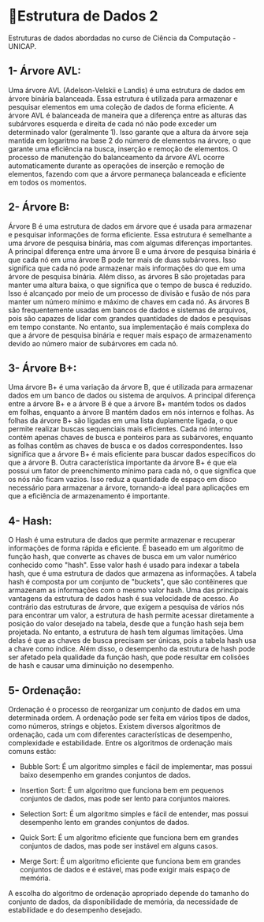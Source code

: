 # 🔖Estrutura de Dados 2
Estruturas de dados abordadas no curso de Ciência da Computação - UNICAP.

## 1- Árvore AVL:
 Uma árvore AVL (Adelson-Velskii e Landis) é uma estrutura de dados em árvore binária balanceada. Essa estrutura é utilizada para armazenar e pesquisar elementos em uma coleção de dados de forma eficiente.
A árvore AVL é balanceada de maneira que a diferença entre as alturas das subárvores esquerda e direita de cada nó não pode exceder um determinado valor (geralmente 1). Isso garante que a altura da árvore seja mantida em logaritmo na base 2 do número de elementos na árvore, o que garante uma eficiência na busca, inserção e remoção de elementos.
O processo de manutenção do balanceamento da árvore AVL ocorre automaticamente durante as operações de inserção e remoção de elementos, fazendo com que a árvore permaneça balanceada e eficiente em todos os momentos.

## 2- Árvore B:
Árvore B é uma estrutura de dados em árvore que é usada para armazenar e pesquisar informações de forma eficiente. Essa estrutura é semelhante a uma árvore de pesquisa binária, mas com algumas diferenças importantes.
A principal diferença entre uma árvore B e uma árvore de pesquisa binária é que cada nó em uma árvore B pode ter mais de duas subárvores. Isso significa que cada nó pode armazenar mais informações do que em uma árvore de pesquisa binária.
Além disso, as árvores B são projetadas para manter uma altura baixa, o que significa que o tempo de busca é reduzido. Isso é alcançado por meio de um processo de divisão e fusão de nós para manter um número mínimo e máximo de chaves em cada nó.
As árvores B são frequentemente usadas em bancos de dados e sistemas de arquivos, pois são capazes de lidar com grandes quantidades de dados e pesquisas em tempo constante. No entanto, sua implementação é mais complexa do que a árvore de pesquisa binária e requer mais espaço de armazenamento devido ao número maior de subárvores em cada nó.

## 3- Árvore B+:
Uma árvore B+ é uma variação da árvore B, que é utilizada para armazenar dados em um banco de dados ou sistema de arquivos. A principal diferença entre a árvore B+ e a árvore B é que a árvore B+ mantém todos os dados em folhas, enquanto a árvore B mantém dados em nós internos e folhas.
As folhas da árvore B+ são ligadas em uma lista duplamente ligada, o que permite realizar buscas sequenciais mais eficientes. Cada nó interno contém apenas chaves de busca e ponteiros para as subárvores, enquanto as folhas contêm as chaves de busca e os dados correspondentes. Isso significa que a árvore B+ é mais eficiente para buscar dados específicos do que a árvore B.
Outra característica importante da árvore B+ é que ela possui um fator de preenchimento mínimo para cada nó, o que significa que os nós não ficam vazios. Isso reduz a quantidade de espaço em disco necessário para armazenar a árvore, tornando-a ideal para aplicações em que a eficiência de armazenamento é importante.

## 4- Hash:
O Hash é uma estrutura de dados que permite armazenar e recuperar informações de forma rápida e eficiente. É baseado em um algoritmo de função hash, que converte as chaves de busca em um valor numérico conhecido como "hash".
Esse valor hash é usado para indexar a tabela hash, que é uma estrutura de dados que armazena as informações. A tabela hash é composta por um conjunto de "buckets", que são contêineres que armazenam as informações com o mesmo valor hash.
Uma das principais vantagens da estrutura de dados hash é sua velocidade de acesso. Ao contrário das estruturas de árvore, que exigem a pesquisa de vários nós para encontrar um valor, a estrutura de hash permite acessar diretamente a posição do valor desejado na tabela, desde que a função hash seja bem projetada.
No entanto, a estrutura de hash tem algumas limitações. Uma delas é que as chaves de busca precisam ser únicas, pois a tabela hash usa a chave como índice. Além disso, o desempenho da estrutura de hash pode ser afetado pela qualidade da função hash, que pode resultar em colisões de hash e causar uma diminuição no desempenho.

## 5- Ordenação:
Ordenação é o processo de reorganizar um conjunto de dados em uma determinada ordem. A ordenação pode ser feita em vários tipos de dados, como números, strings e objetos.
Existem diversos algoritmos de ordenação, cada um com diferentes características de desempenho, complexidade e estabilidade. Entre os algoritmos de ordenação mais comuns estão:

- Bubble Sort: É um algoritmo simples e fácil de implementar, mas possui baixo desempenho em grandes conjuntos de dados.

- Insertion Sort: É um algoritmo que funciona bem em pequenos conjuntos de dados, mas pode ser lento para conjuntos maiores.

- Selection Sort: É um algoritmo simples e fácil de entender, mas possui desempenho lento em grandes conjuntos de dados.

- Quick Sort: É um algoritmo eficiente que funciona bem em grandes conjuntos de dados, mas pode ser instável em alguns casos.

- Merge Sort: É um algoritmo eficiente que funciona bem em grandes conjuntos de dados e é estável, mas pode exigir mais espaço de memória.

A escolha do algoritmo de ordenação apropriado depende do tamanho do conjunto de dados, da disponibilidade de memória, da necessidade de estabilidade e do desempenho desejado.
